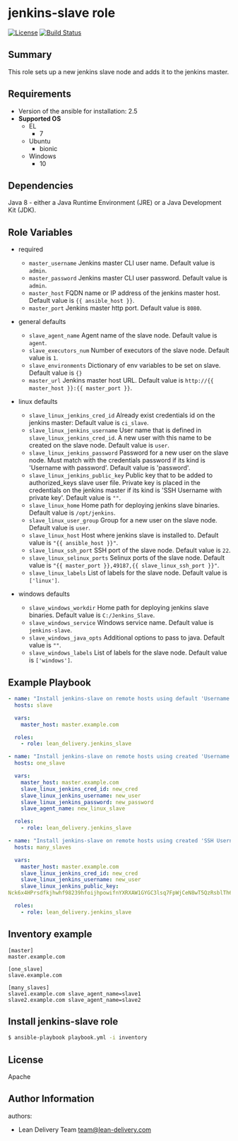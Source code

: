 jenkins-slave role
==================
[![License](https://img.shields.io/badge/license-Apache-green.svg?style=flat)](https://raw.githubusercontent.com/lean-delivery/ansible-role-jenkins-slave/master/LICENSE)
[![Build Status](https://travis-ci.org/lean-delivery/ansible-role-jenkins-slave.svg?branch=master)](https://travis-ci.org/lean-delivery/ansible-role-jenkins-slave)

## Summary

This role sets up a new jenkins slave node and adds it to the jenkins master.

## Requirements

- Version of the ansible for installation: 2.5
- **Supported OS**
  - EL
    - 7
  - Ubuntu
    - bionic
  - Windows
    - 10

## Dependencies

Java 8 - either a Java Runtime Environment (JRE) or a Java Development Kit (JDK).

## Role Variables

- required
  - `master_username`
  Jenkins master CLI user name. Default value is `admin`.
  - `master_password`
  Jenkins master CLI user password. Default value is `admin`.
  - `master_host`
  FQDN name or IP address of the jenkins master host. Default value is `{{ ansible_host }}`.
  - `master_port`
  Jenkins master http port. Default value is `8080`.

- general defaults
  - `slave_agent_name`
  Agent name of the slave node. Default value is `agent`.
  - `slave_executors_num`
  Number of executors of the slave node. Default value is `1`.
  - `slave_environments`
  Dictionary of env variables to be set on slave. Default value is `{}`
  - `master_url`
  Jenkins master host URL. Default value is `http://{{ master_host }}:{{ master_port }}`.

- linux defaults
  - `slave_linux_jenkins_cred_id`
  Already exist credentials id on the jenkins master: Default value is `ci_slave`.
  - `slave_linux_jenkins_username`
  User name that is defined in `slave_linux_jenkins_cred_id`. A new user with this name to be created on the slave node. Default value is `user`.
  - `slave_linux_jenkins_password`
  Password for a new user on the slave node. Must match with the credentials password if its kind is 'Username with password'. Default value is 'password'.
  - `slave_linux_jenkins_public_key`
  Public key that to be added to authorized_keys slave user file. Private key is placed in the credentials on the jenkins master if its kind is 'SSH Username with private key'. Default value is `""`.
  - `slave_linux_home`
  Home path for deploying jenkins slave binaries. Default value is `/opt/jenkins`.
  - `slave_linux_user_group`
  Group for a new user on the slave node. Default value is `user`.
  - `slave_linux_host`
  Host where jenkins slave is installed to. Default value is `"{{ ansible_host }}"`.
  - `slave_linux_ssh_port`
  SSH port of the slave node. Default value is `22`.
  - `slave_linux_selinux_ports`
  Selinux ports of the slave node. Default value is `"{{ master_port }},49187,{{ slave_linux_ssh_port }}"`.
  - `slave_linux_labels`
  List of labels for the slave node. Default value is `['linux']`.

- windows defaults
  - `slave_windows_workdir`
  Home path for deploying jenkins slave binaries. Default value is `C:/Jenkins_Slave`.
  - `slave_windows_service`
  Windows service name. Default value is `jenkins-slave`.
  - `slave_windows_java_opts`
  Additional options to pass to java. Default value is `""`.
  - `slave_windows_labels`
  List of labels for the slave node. Default value is `['windows']`.

## Example Playbook

```yaml
- name: "Install jenkins-slave on remote hosts using default 'Username with password' credentials"
  hosts: slave

  vars:
    master_host: master.example.com

  roles:
    - role: lean_delivery.jenkins_slave
```

```yaml
- name: "Install jenkins-slave on remote hosts using created 'Username with password' credentials"
  hosts: one_slave

  vars:
    master_host: master.example.com
    slave_linux_jenkins_cred_id: new_cred
    slave_linux_jenkins_username: new_user
    slave_linux_jenkins_password: new_password
    slave_agent_name: new_linux_slave

  roles:
    - role: lean_delivery.jenkins_slave
```

```yaml
- name: "Install jenkins-slave on remote hosts using created 'SSH Username with private key' credentials"
  hosts: many_slaves

  vars:
    master_host: master.example.com
    slave_linux_jenkins_cred_id: new_cred
    slave_linux_jenkins_username: new_user
    slave_linux_jenkins_public_key:
Nck6x4HPrsdfkjhwhf98239hfoijhpowifnYXRXAW1GYGC3lsq7FpWjCeN8wT5QzRsblTh6HZKqh96K3Jj6kpob8ykjhsdkfjhskdfuhksdjfhksjdfhksfjhhkjhUHKUHDKFksjdfhkjshdfXPlx2xSUINDsH2IACLjIrxSAppxITzR7fHZyLmkjsdhfkuwhe98237982fhksdfhksdfhkuhCmcvH6fdVtozo42lXt4QgKytGtiuGAT+lN+uJ4LVGOq32WiEbYKbc7WE7N

  roles:
    - role: lean_delivery.jenkins_slave
```

## Inventory example
    [master]
    master.example.com

    [one_slave]
    slave.example.com

    [many_slaves]
    slave1.example.com slave_agent_name=slave1
    slave2.example.com slave_agent_name=slave2

## Install jenkins-slave role

```bash
$ ansible-playbook playbook.yml -i inventory
```

## License

Apache

## Author Information

authors:
  - Lean Delivery Team <team@lean-delivery.com>
